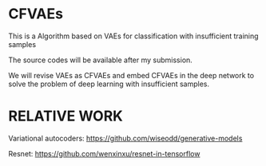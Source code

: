 # CFVAEs
This is a Algorithm based on VAEs for classification with insufficient training samples

The source codes will be available after my submission.

We will revise VAEs as CFVAEs and embed CFVAEs in the deep network to solve the problem of deep learning with insufficient samples. 

# RELATIVE WORK 

Variational autocoders: https://github.com/wiseodd/generative-models

Resnet: https://github.com/wenxinxu/resnet-in-tensorflow

